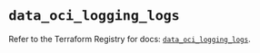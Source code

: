 # `data_oci_logging_logs`

Refer to the Terraform Registry for docs: [`data_oci_logging_logs`](https://registry.terraform.io/providers/hashicorp/oci/7.19.0/docs/data-sources/logging_logs).
